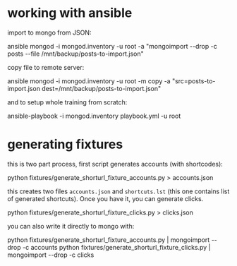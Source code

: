 # working with ansible

import to mongo from JSON:

  ansible mongod -i mongod.inventory -u root -a "mongoimport --drop -c posts --file /mnt/backup/posts-to-import.json"

copy file to remote server:

  ansible mongod -i mongod.inventory -u root -m copy -a "src=posts-to-import.json dest=/mnt/backup/posts-to-import.json"

and to setup whole training from scratch:

  ansible-playbook -i mongod.inventory playbook.yml -u root

# generating fixtures

this is two part process, first script generates accounts (with shortcodes):

  python fixtures/generate_shorturl_fixture_accounts.py > accounts.json

this creates two files `accounts.json` and `shortcuts.lst` (this one contains
list of generated shortcuts). Once you have it, you can generate clicks.

  python fixtures/generate_shorturl_fixture_clicks.py > clicks.json

you can also write it directly to mongo with:

  python fixtures/generate_shorturl_fixture_accounts.py | mongoimport --drop -c accounts
  python fixtures/generate_shorturl_fixture_clicks.py | mongoimport --drop -c clicks
